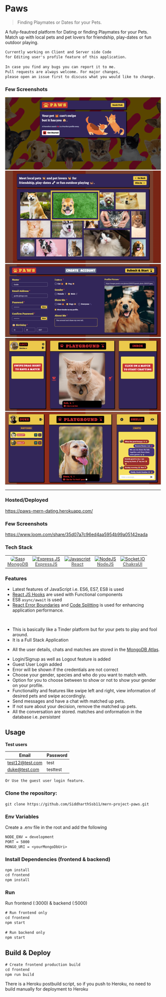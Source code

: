 # Paws
> Finding Playmates or Dates for your Pets.

A fully-feautred platform for Dating or finding Playmates for your Pets.
Match up with local pets and pet lovers for friendship, play-dates or fun
outdoor playing.
```
Currently working on Client and Server side Code 
for Editing user's profile feature of this application.

In case you find any bugs you can report it to me.
Pull requests are always welcome. For major changes, 
please open an issue first to discuss what you would like to change.
```
### Few Screenshots

![Home](/screenshots/1.png "Home")
![Gallery](/screenshots/2.png "Gallery")
![Register](/screenshots/3.png "Register")
![Dashboard](/screenshots/5.png "Dashboard")
![Dashboard](/screenshots/6.png "Dashboard")

<hr>

### Hosted/Deployed

https://paws-mern-dating.herokuapp.com/


### Few Screenshots

https://www.loom.com/share/35d07a7c96ed4aa5954b99a05142eada

### Tech Stack

<table width="1000">
	<tr>
		<td align="center"><a href="https://www.mongodb.com/"><img src="https://cdn.worldvectorlogo.com/logos/mongodb-icon-1.svg" width="80px;" height="75px;" style="border-radius: 8px;" alt="Sass"/><br /><b><font color="#777">MongoDB</font></b></a></td>
        <td align="center"><a href="https://www.apollographql.com/"><img src="https://cdn.worldvectorlogo.com/logos/express-109.svg" width="75px;"  alt="Express JS"/><br /><b><font color="#777">ExpressJS</font></b></a></td>
        <td align="center"><a href="https://reactjs.org/"><img src="https://cdn.worldvectorlogo.com/logos/react-2.svg" width="110px;" height="75px;" alt="Javascript"/><br /><b><font color="#777">React</font></b></a></td>
        <td align="center"><a href="https://nodejs.org/en/"><img src="https://upload.wikimedia.org/wikipedia/commons/d/d9/Node.js_logo.svg" width="75px;" height="75px;" alt="NodeJS"/><br /><b><font color="#777">NodeJS</font></b></a></td>
		<td align="center"><a href="https://chakra-ui.com/"><img src="https://avatars.githubusercontent.com/u/54212428?s=280&v=4" width="75px;" height="75px;" alt="Socket.IO"/><br /><b><font color="#777">ChakraUI</font></b></a></td>
	</tr>	
</table>

### Features

- Latest features of JavaScript i.e. ES6, ES7, ES8 is used
- [React JS Hooks](https://reactjs.org/docs/hooks-intro.html) are used with Functional components
- ES8 `async/await` is used
- [React Error Boundaries](https://reactjs.org/docs/error-boundaries.html) and [Code Splitting](https://reactjs.org/docs/code-splitting.html) is used for enhancing application performance.
<br/>

<ul>
 <li> This is basically like a Tinder platform but for your pets to play and fool around. </li>
 <li> It is a Full Stack Application </li>
</ul>

- All the user details, chats and matches are stored in the [MongoDB Atlas](https://www.mongodb.com/cloud/atlas).

<ul>
 <li>Login/Signup as well as Logout feature is added </li>
 <li>Guest User Login added</li>
 <li>Error will be shown if the credentials are not correct</li>

 <li> Choose your gender, species and who do you want to match with. </li>
 <li> Option for you to choose between to show or not to show your gender on your profile. </li>
 <li> Functionality and features like swipe left and right, view information of desired pets and swipe accordingly. </li>   
 <li> Send messages and have a chat with matched up pets. </li>
 <li> If not sure about your decision, remove the matched up pets. </li>
 <li> All the conversation are stored. matches and onformation in the database i.e. <i>persistant</i>
 
</ul>


## Usage

**Test users**

| Email | Password  |
| -------- | --------- |
| test12@test.com | test |
| duke@test.com | testtest |

``` Or Use the guest user login feature.  ```

### Clone the repository:
```
git clone https://github.com/SiddharthSsb11/mern-project-paws.git
```

### Env Variables

Create a .env file in the root and add the following

```
NODE_ENV = development
PORT = 5000
MONGO_URI = <yourMongoDbUri>
```

### Install Dependencies (frontend & backend)

```
npm install
cd frontend
npm install
```

### Run
Run frontend (:3000) & backend (:5000)
```
# Run frontend only
cd frontend
npm start 

# Run backend only
npm start
```

## Build & Deploy

```
# Create frontend production build
cd frontend
npm run build
```

There is a Heroku postbuild script, so if you push to Heroku, no need to build manually for deployment to Heroku